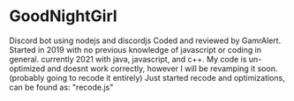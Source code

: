 # GoodNightGirl
Discord bot using nodejs and discordjs
Coded and reviewed by GamrAlert.
Started in 2019 with no previous knowledge of javascript or coding in general.
currently 2021 with java, javascript, and c++.
My code is un-optimized and doesnt work correctly, however I will be revamping it soon.
(probably going to recode it entirely)
Just started recode and optimizations, can be found as: "recode.js"
